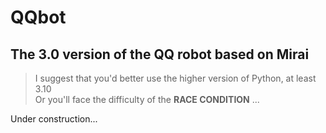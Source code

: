 # QQbot 
## The 3.0 version of the QQ robot based on Mirai

> I suggest that you'd better use the higher version of Python, at least 3.10<br>
> Or you'll face the difficulty of the **RACE CONDITION** ...

Under construction...